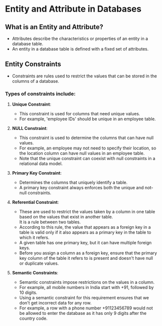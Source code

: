 # Entity and Attribute in Databases

## What is an Entity and Attribute?

- Attributes describe the characteristics or properties of an entity in a database table.  
- An entity in a database table is defined with a fixed set of attributes.

## Entity Constraints

- Constraints are rules used to restrict the values that can be stored in the columns of a database.
   
### Types of constraints include:

1. **Unique Constraint**:
   - This constraint is used for columns that need unique values.  
   - For example, 'employee IDs' should be unique in an employee table.

2. **NULL Constraint**:
   - This constraint is used to determine the columns that can have null values.  
   - For example, an employee may not need to specify their location, so the location column can have null values in an employee table.  
   - Note that the unique constraint can coexist with null constraints in a relational data model.

3. **Primary Key Constraint**:
   - Determines the columns that uniquely identify a table.  
   - A primary key constraint always enforces both the unique and not-null constraints.

4. **Referential Constraint**:
   - These are used to restrict the values taken by a column in one table based on the values that exist in another table.  
   It is a rule between two tables.  
   - According to this rule, the value that appears as a foreign key in a table is valid only if it also appears as a primary key in the table to which it refers.  
   - A given table has one primary key, but it can have multiple foreign keys.  
   - Before you assign a column as a foreign key, ensure that the primary key column of the table it refers to is present and doesn't have null or duplicate values.

5. **Semantic Constraints**: 
   - Semantic constraints impose restrictions on the values in a column.  
   - For example, all mobile numbers in India start with +91, followed by 10 digits.  
   - Using a semantic constraint for this requirement ensures that we don't get incorrect data for any row.  
   - For example, a row with a phone number +91123456789 would not be allowed to enter the database as it has only 9 digits after the country code.


